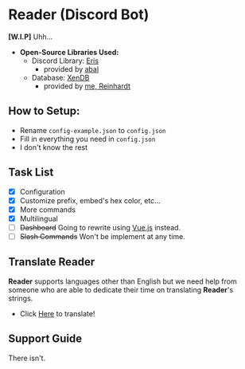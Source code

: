 # Reader (Discord Bot)

**[W.I.P]** Uhh...

- **Open-Source Libraries Used:**
    - Discord Library: [Eris](https://github.com/abalabahaha/eris) 
        - provided by [abal](https://github.com/abalabahaha)
    - Database: [XenDB](https://github.com/NotMarx/xen.db)
        - provided by [me, Reinhardt](https://github.com/reinhello)

    

## How to Setup:

- Rename `config-example.json` to `config.json`
- Fill in everything you need in `config.json`
- I don't know the rest

## Task List

- [x] Configuration
- [x] Customize prefix, embed's hex color, etc...
- [x] More commands
- [x] Multilingual
- [ ] ~~Dashboard~~ Going to rewrite using [Vue.js](https://vuejs.org) instead.
- [ ] ~~Slash Commands~~ Won't be implement at any time.

## Translate Reader

**Reader** supports languages other than English but we need help from someone who are able to dedicate their time on translating **Reader**'s strings.

- Click [Here](https://crowdin.com/project/readerchan) to translate!

## Support Guide

There isn't. 
